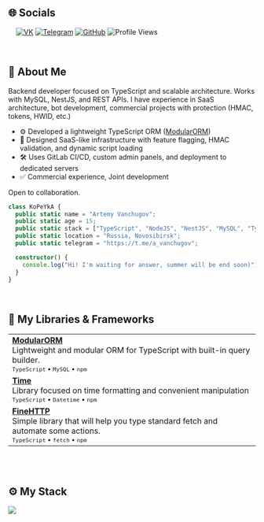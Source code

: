 ## 🌐 Socials

&nbsp;&nbsp;&nbsp;&nbsp;[![VK](https://img.shields.io/badge/-VK-0077FF?style=for-the-badge&logo=vk&logoColor=white)](https://vk.com/a.vanchugov)
[![Telegram](https://img.shields.io/badge/-Telegram-2CA5E0?style=for-the-badge&logo=telegram&logoColor=white)](https://t.me/a_vanchugov)
[![GitHub](https://img.shields.io/badge/-GitHub-181717?style=for-the-badge&logo=github)](https://github.com/KoP3YkA)
![Profile Views](https://komarev.com/ghpvc/?username=KoP3YkA&color=blue)

<br>

## 🧾 About Me

Backend developer focused on TypeScript and scalable architecture. Works with MySQL, NestJS, and REST APIs. I have experience in SaaS architecture, bot development, commercial projects with protection (HMAC, tokens, HWID, etc.)

- ⚙️ Developed a lightweight TypeScript ORM ([ModularORM](https://github.com/KoP3YkA/ModularORM))
- 🔐 Designed SaaS-like infrastructure with feature flagging, HMAC validation, and dynamic script loading
- 🛠 Uses GitLab CI/CD, custom admin panels, and deployment to dedicated servers
- ✅ Commercial experience, Joint development

Open to collaboration.

```typescript
class KoPeYkA {
  public static name = "Artemy Vanchugov";
  public static age = 15;
  public static stack = ["TypeScript", "NodeJS", "NestJS", "MySQL", "TypeORM"];
  public static location = "Russia, Novosibirsk";
  public static telegram = "https://t.me/a_vanchugov";

  constructor() {
    console.log("Hi! I'm waiting for answer, summer will be end soon)");
  }
}
```

<br>

## 📁 My Libraries & Frameworks

<table>
  <tr>
    <td valign="top">
      <b><a href="https://github.com/KoP3YkA/ModularORM">ModularORM</a></b><br/>
      Lightweight and modular ORM for TypeScript with built-in query builder.<br/>
      <sub><code>TypeScript</code> • <code>MySQL</code> • <code>npm</code></sub>
    </td>
  </tr>
  
  <tr>
    <td valign="top">
      <b><a href="https://github.com/KoP3YkA/Time">Time</a></b><br/>
      Library focused on time formatting and convenient manipulation<br/>
      <sub><code>TypeScript</code> • <code>Datetime</code> • <code>npm</code></sub>
    </td>
  </tr>
  
  <tr>
    <td valign="top">
      <b><a href="https://github.com/KoP3YkA/FineHTTP">FineHTTP</a></b><br/>
      Simple library that will help you type standard fetch and automate some actions.<br/>
      <sub><code>TypeScript</code> • <code>fetch</code> • <code>npm</code></sub>
    </td>
  </tr>
</table>

<br>

<br>

## ⚙️ My Stack
<p align="left">
  <a href="https://skillicons.dev">
    <img src="https://skillicons.dev/icons?i=ts,js,nodejs,git,github,gitlab,discordjs,mysql,sqlite,nestjs,redis,npm,jest,java,python,docker,nasm,asm" />
  </a>
</p>


